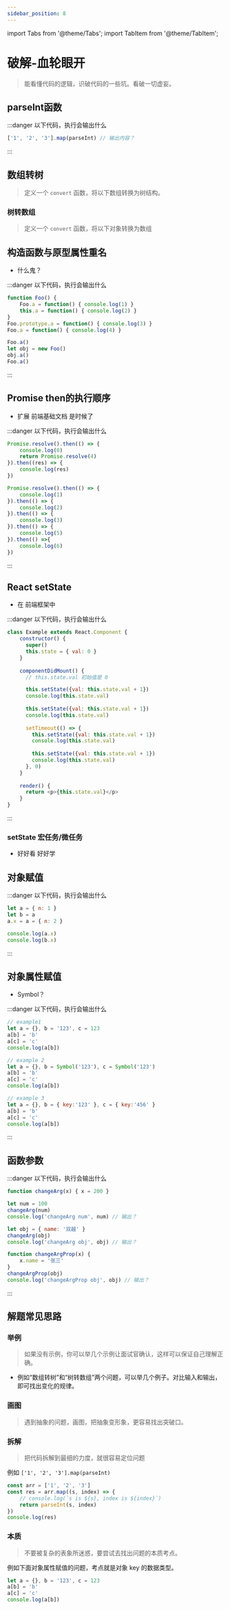 ```yaml
---
sidebar_position: 8
---
```

import Tabs from '@theme/Tabs';
import TabItem from '@theme/TabItem';

# 破解-血轮眼开
> 能看懂代码的逻辑，识破代码的一些坑。看破一切虚妄。

## parseInt函数
:::danger 以下代码，执行会输出什么
```js
['1', '2', '3'].map(parseInt) // 输出内容？
```
:::

## 数组转树
> 定义一个 `convert` 函数，将以下数组转换为树结构。

### 树转数组
> 定义一个 `convert` 函数，将以下对象转换为数组

## 构造函数与原型属性重名
- 什么鬼？

:::danger 以下代码，执行会输出什么
```js
function Foo() {
    Foo.a = function() { console.log(1) }
    this.a = function() { console.log(2) }
}
Foo.prototype.a = function() { console.log(3) }
Foo.a = function() { console.log(4) }

Foo.a()
let obj = new Foo()
obj.a()
Foo.a()
```
:::

## Promise then的执行顺序
- 扩展 前端基础文档 是时候了

:::danger 以下代码，执行会输出什么
```js
Promise.resolve().then(() => {
    console.log(0)
    return Promise.resolve(4)
}).then((res) => {
    console.log(res)
})

Promise.resolve().then(() => {
    console.log(1)
}).then(() => {
    console.log(2)
}).then(() => {
    console.log(3)
}).then(() => {
    console.log(5)
}).then(() =>{
    console.log(6)
})
```
:::

## React setState
- 在 前端框架中

:::danger 以下代码，执行会输出什么
```js
class Example extends React.Component {
    constructor() {
      super()
      this.state = { val: 0 }
    }
  
    componentDidMount() {
      // this.state.val 初始值是 0 

      this.setState({val: this.state.val + 1})
      console.log(this.state.val)
  
      this.setState({val: this.state.val + 1})
      console.log(this.state.val)
  
      setTimeout(() => {
        this.setState({val: this.state.val + 1})
        console.log(this.state.val)
  
        this.setState({val: this.state.val + 1})
        console.log(this.state.val)
      }, 0)
    }
  
    render() {
      return <p>{this.state.val}</p>
    }
}
```
:::

### setState 宏任务/微任务
- 好好看 好好学

## 对象赋值
:::danger 以下代码，执行会输出什么
```js
let a = { n: 1 }
let b = a
a.x = a = { n: 2 }

console.log(a.x) 	
console.log(b.x)
```
:::


## 对象属性赋值
- Symbol？

:::danger 以下代码，执行会输出什么
```js
// example1
let a = {}, b = '123', c = 123
a[b] = 'b'
a[c] = 'c'
console.log(a[b])

// example 2
let a = {}, b = Symbol('123'), c = Symbol('123')
a[b] = 'b'
a[c] = 'c'
console.log(a[b])

// example 3
let a = {}, b = { key:'123' }, c = { key:'456' }
a[b] = 'b'
a[c] = 'c'
console.log(a[b])
```
:::

## 函数参数
:::danger 以下代码，执行会输出什么
```js
function changeArg(x) { x = 200 }

let num = 100
changeArg(num)
console.log('changeArg num', num) // 输出？

let obj = { name: '双越' }
changeArg(obj)
console.log('changeArg obj', obj) // 输出？

function changeArgProp(x) {
    x.name = '张三'
}
changeArgProp(obj)
console.log('changeArgProp obj', obj) // 输出？
```
:::

## 解题常见思路

### 举例
> 如果没有示例，你可以举几个示例让面试官确认，这样可以保证自己理解正确。

- 例如“数组转树”和“树转数组”两个问题，可以举几个例子。对比输入和输出，即可找出变化的规律。

### 画图
> 遇到抽象的问题，画图，把抽象变形象，更容易找出突破口。

### 拆解
> 把代码拆解到最细的力度，就很容易定位问题

例如 `['1', '2', '3'].map(parseInt)` 
```js
const arr = ['1', '2', '3']
const res = arr.map((s, index) => {
    // console.log(`s is ${s}, index is ${index}`)
    return parseInt(s, index)
})
console.log(res)
```

### 本质
> 不要被复杂的表象所迷惑，要尝试去找出问题的本质考点。

例如下面对象属性赋值的问题，考点就是对象 key 的数据类型。
```js
let a = {}, b = '123', c = 123
a[b] = 'b'
a[c] = 'c'
console.log(a[b])
```